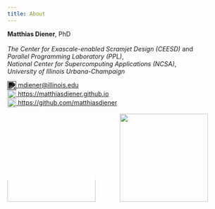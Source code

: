 ```yaml
---
title: About
---
```


**Matthias Diener**,
PhD<br><br>
*The Center for Exascale-enabled Scramjet Design (CEESD)* and<br>
*Parallel Programming Laboratory (PPL)*,<br>
*National Center for Supercomputing Applications (NCSA)*,<br>
*University of Illinois Urbana-Champaign*<br>


<img src="https://www.freeiconspng.com/uploads/email-icon-23.png" width="20px" style="filter: invert(1) grayscale(1); vertical-align: middle;" /><a href="mailto:mdiener@illinois.edu"> mdiener@illinois.edu</a><br>
<a href="https://matthiasdiener.github.io">
<img style="vertical-align: middle;" src="https://www.freeiconspng.com/uploads/site-internet-icon-18.png" width="20"/> https://matthiasdiener.github.io</a> <br>
<a href="https://github.com/matthiasdiener"><img width=20px src="https://github.com/favicon.ico" style="vertical-align: middle;"> https://github.com/matthiasdiener</a>




<a href="https://ceesd.illinois.edu"><img style="clip-path: inset(150px 0 0 0); width: 200px;" src="https://avatars.githubusercontent.com/u/62910281" width="200px"></a>&nbsp;&nbsp;&nbsp;&nbsp;&nbsp;&nbsp;&nbsp;&nbsp;&nbsp;&nbsp;&nbsp;&nbsp;&nbsp;
<a href="https://charm.cs.illinois.edu"><img src="https://charm.cs.illinois.edu/images/header_ppllogo.png" width="200px">
<!-- <img src="http://illinois.edu/assets/img/branding/wordmark_vertical.png" width="200px"> -->

<!-- QR code -->
<!-- TU Berlin pic -->
<!-- UFRGS pic -->
